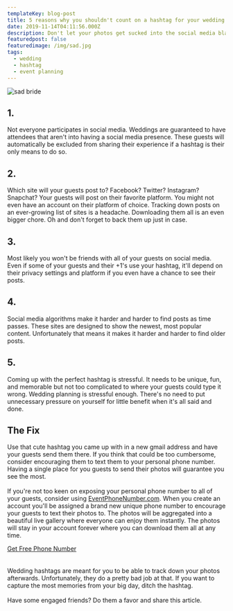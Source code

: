 ```yaml
---
templateKey: blog-post
title: 5 reasons why you shouldn't count on a hashtag for your wedding
date: 2019-11-14T04:11:56.000Z
description: Don't let your photos get sucked into the social media black hole.
featuredpost: false
featuredimage: /img/sad.jpg
tags:
  - wedding
  - hashtag
  - event planning
---
```

![sad bride](/img/sad.jpg "sad bride")

## 1.

Not everyone participates in social media. Weddings are guaranteed to have attendees that aren't into having a social media presence. These guests will automatically be excluded from sharing their experience if a hashtag is their only means to do so.

## 2.

Which site will your guests post to? Facebook? Twitter? Instagram? Snapchat? Your guests will post on their favorite platform. You might not even have an account on their platform of choice. Tracking down posts on an ever-growing list of sites is a headache. Downloading them all is an even bigger chore. Oh and don't forget to back them up just in case.

## 3.

Most likely you won't be friends with all of your guests on social media. Even if some of your guests and their +1's use your hashtag, it'll depend on their privacy settings and platform if you even have a chance to see their posts. 

## 4.

Social media algorithms make it harder and harder to find posts as time passes. These sites are designed to show the newest, most popular content. Unfortunately that means it makes it harder and harder to find older posts. 

## 5.

Coming up with the perfect hashtag is stressful. It needs to be unique, fun, and memorable but not too complicated to where your guests could type it wrong. Wedding planning is stressful enough. There's no need to put unnecessary pressure on yourself for little benefit when it's all said and done.

## The Fix

Use that cute hashtag you came up with in a new gmail address and have your guests send them there. If you think that could be too cumbersome, consider encouraging them to text them to your personal phone number. Having a single place for you guests to send their photos will guarantee you see the most.
<br /><br />
If you're not too keen on exposing your personal phone number to all of your guests, consider using <a href="https://eventphonenumber.com">EventPhoneNumber.com</a>. When you create an account you'll be assigned a brand new unique phone number to encourage your guests to text their photos to. The photos will be aggregated into a beautiful live gallery where everyone can enjoy them instantly. The photos will stay in your account forever where you can download them all at any time.

<div class="text-center mt-8"><a href="https://app.eventphonenumber.com/auth/register" class="button inline-block text-sm px-4 py-2 leading-none rounded text-white bg-teal-500 hover:bg-teal-400 mt-4 lg:mt-0">Get Free Phone Number</a></div>
<br /><br />
Wedding hashtags are meant for you to be able to track down your photos afterwards. Unfortunately, they do a pretty bad job at that. If you want to capture the most memories from your big day, ditch the hashtag. 
<br /><br />
Have some engaged friends? Do them a favor and share this article.
